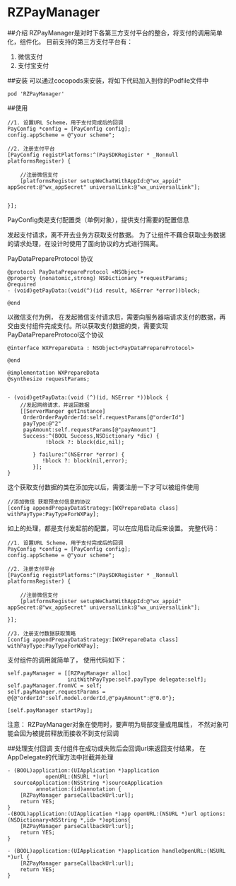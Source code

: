 # RZPayManager


##介绍
RZPayManager是对时下各第三方支付平台的整合，将支付的调用简单化，组件化。
目前支持的第三方支付平台有：
1. 微信支付
2. 支付宝支付


##安装
可以通过cocopods来安装，将如下代码加入到你的Podfile文件中
```
pod 'RZPayManager'
```

##使用

```
//1. 设置URL Scheme，用于支付完成后的回调
PayConfig *config = [PayConfig config];
config.appScheme = @"your scheme";

//2. 注册支付平台
[PayConfig registPlatforms:^(PaySDKRegister * _Nonnull platformsRegister) {
    
    //注册微信支付
    [platformsRegister setupWeChatWithAppId:@"wx_appid" appSecret:@"wx_appSecret" universalLink:@"wx_universalLink"];
    
    
}];
```

PayConfig类是支付配置类（单例对象），提供支付需要的配置信息

发起支付请求，离不开去业务方获取支付数据。 为了让组件不藕合获取业务数据的请求处理，在设计时使用了面向协议的方式进行隔离。

PayDataPrepareProtocol 协议
```
@protocol PayDataPrepareProtocol <NSObject>
@property (nonatomic,strong) NSDictionary *requestParams;
@required
- (void)getPayData:(void(^)(id result, NSError *error))block;

@end
```
以微信支付为例， 在发起微信支付请求后，需要向服务器端请求支付的数据，再交由支付组件完成支付。所以获取支付数据的类，需要实现PayDataPrepareProtocol这个协议

```
@interface WXPrepareData : NSObject<PayDataPrepareProtocol>

@end

```

```
@implementation WXPrepareData
@synthesize requestParams;


- (void)getPayData:(void (^)(id, NSError *))block {
    //发起网络请求，并返回数据
    [[ServerManger getInstance]
     OrderOrderPayOrderId:self.requestParams[@"orderId"]
     payType:@"2"
     payAmount:self.requestParams[@"payAmount"]
     Success:^(BOOL Success,NSDictionary *dic) {
            !block ?: block(dic,nil);
               
        } failure:^(NSError *error) {
           !block ?: block(nil,error);
        }];
}
```

这个获取支付数据的类在添加完以后，需要注册一下才可以被组件使用

```
//添加微信 获取预支付信息的协议
[config appendPrepayDataStrategy:[WXPrepareData class] withPayType:PayTypeForWXPay];

```

如上的处理，都是支付发起前的配置，可以在应用启动后来设置。 完整代码：

```
//1. 设置URL Scheme，用于支付完成后的回调
PayConfig *config = [PayConfig config];
config.appScheme = @"your scheme";

//2. 注册支付平台
[PayConfig registPlatforms:^(PaySDKRegister * _Nonnull platformsRegister) {
    
    //注册微信支付
    [platformsRegister setupWeChatWithAppId:@"wx_appid" appSecret:@"wx_appSecret" universalLink:@"wx_universalLink"];
    
}];

//3. 注册支付数据获取策略
[config appendPrepayDataStrategy:[WXPrepareData class] withPayType:PayTypeForWXPay];
```

支付组件的调用就简单了， 使用代码如下：

```
self.payManager = [[RZPayManager alloc]
                   initWithPayType:self.payType delegate:self];
self.payManager.fromVC = self;
self.payManager.requestParams = @{@"orderId":self.model.orderId,@"payAmount":@"0.0"};

[self.payManager startPay];
```

注意：
RZPayManager对象在使用时，要声明为局部变量或用属性， 不然对象可能会因为被提前释放而接收不到支付回调


##处理支付回调
支付组件在成功或失败后会回调url来返回支付结果， 在AppDelegate的代理方法中拦截并处理

```
- (BOOL)application:(UIApplication *)application
            openURL:(NSURL *)url
  sourceApplication:(NSString *)sourceApplication
         annotation:(id)annotation {
    [RZPayManager parseCallbackUrl:url];
    return YES;
}
-(BOOL)application:(UIApplication *)app openURL:(NSURL *)url options:(NSDictionary<NSString *,id> *)options{
    [RZPayManager parseCallbackUrl:url];
    return YES;
}

- (BOOL)application:(UIApplication *)application handleOpenURL:(NSURL *)url {
    [RZPayManager parseCallbackUrl:url];
    return YES;
}
```
